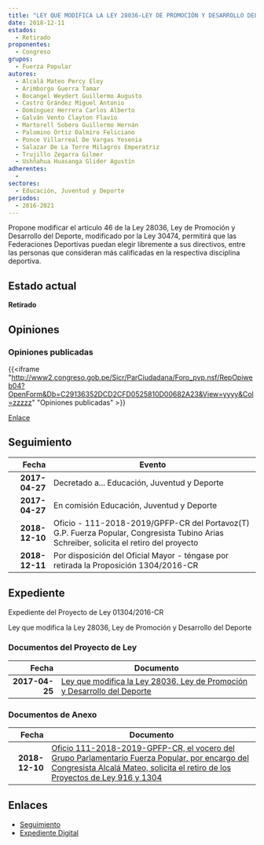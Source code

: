 ```yaml
---
title: "LEY QUE MODIFICA LA LEY 28036-LEY DE PROMOCIÓN Y DESARROLLO DEL DEPORTE"
date: 2018-12-11
estados: 
  - Retirado
proponentes: 
  - Congreso
grupos: 
  - Fuerza Popular
autores: 
  - Alcalá Mateo Percy Eloy
  - Arimborgo Guerra Tamar
  - Bocangel Weydert Guillermo Augusto
  - Castro Grández Miguel Antonio
  - Domínguez Herrera Carlos Alberto
  - Galván Vento Clayton Flavio
  - Martorell Sobero Guillermo Hernán
  - Palomino Ortiz Dalmiro Feliciano
  - Ponce Villarreal De Vargas Yesenia
  - Salazar De La Torre Milagros Emperatriz
  - Trujillo Zegarra Gilmer
  - Ushñahua Huasanga Glider Agustín
adherentes: 
  - 
sectores: 
  - Educación, Juventud y Deporte
periodos: 
  - 2016-2021
---
```


Propone modificar el artículo 46 de la Ley 28036, Ley de Promoción y Desarrollo del Deporte, modificado por la Ley 30474, permitirá que las Federaciones Deportivas puedan elegir libremente a sus directivos, entre las personas que consideran más calificadas en la respectiva disciplina deportiva.


## Estado actual

**Retirado**

## Opiniones

### Opiniones publicadas

{{<iframe "http://www2.congreso.gob.pe/Sicr/ParCiudadana/Foro_pvp.nsf/RepOpiweb04?OpenForm&Db=C29136352DCD2CFD0525810D00682A23&View=yyyy&Col=zzzzz" "Opiniones publicadas" >}}

[Enlace](http://www2.congreso.gob.pe/Sicr/ParCiudadana/Foro_pvp.nsf/RepOpiweb04?OpenForm&Db=C29136352DCD2CFD0525810D00682A23&View=yyyy&Col=zzzzz)

## Seguimiento

| Fecha | Evento |
|------:|--------|
| **2017-04-27** | Decretado a... Educación, Juventud y Deporte|
| **2017-04-27** | En comisión Educación, Juventud y Deporte|
| **2018-12-10** | Oficio - 111-2018-2019/GPFP-CR del Portavoz(T) G.P. Fuerza Popular, Congresista Tubino Arias Schreiber, solicita el retiro del proyecto|
| **2018-12-11** | Por disposición del Oficial Mayor - téngase por retirada la Proposición 1304/2016-CR|


## Expediente

Expediente del Proyecto de Ley 01304/2016-CR

Ley que modifica la Ley 28036, Ley de Promoción y Desarrollo del Deporte


### Documentos del Proyecto de Ley

| Fecha | Documento |
|------:|--------|
| **2017-04-25** | [Ley que modifica la Ley 28036, Ley de Promoción y Desarrollo del Deporte](http://www.leyes.congreso.gob.pe/Documentos/2016_2021/Proyectos_de_Ley_y_de_Resoluciones_Legislativas/PL0130420170425.pdf) |

### Documentos de Anexo

| Fecha | Documento |
|------:|--------|
| **2018-12-10** | [Oficio 111-2018-2019-GPFP-CR, el vocero del Grupo Parlamentario Fuerza Popular, por encargo del Congresista Alcalá Mateo, solicita el retiro de los Proyectos de Ley 916 y 1304](http://www.leyes.congreso.gob.pe/Documentos/2016_2021/Retiro_de_Proyecto/OFICIO-111-2018-2019-GPFP-CR.pdf) |

## Enlaces 

- [Seguimiento](http://www2.congreso.gob.pe/Sicr/TraDocEstProc/CLProLey2016.nsf/f7fff46988ca05b1052578e100829cc7/ad560b493a1612e30525810d00600002?OpenDocument)
- [Expediente Digital](http://www2.congreso.gob.pehttp://www2.congreso.gob.pe/Sicr/TraDocEstProc/CLProLey2016.nsf/f7fff46988ca05b1052578e100829cc7/ad560b493a1612e30525810d00600002?OpenDocument&Click=05257FB7005EB655.eb71d0cf91d8294e05256cdf006b5706/$Body/0.1C6C)
